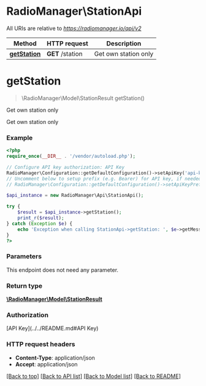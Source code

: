 # RadioManager\StationApi

All URIs are relative to *https://radiomanager.io/api/v2*

Method | HTTP request | Description
------------- | ------------- | -------------
[**getStation**](StationApi.md#getStation) | **GET** /station | Get own station only


# **getStation**
> \RadioManager\Model\StationResult getStation()

Get own station only

Get own station only

### Example
```php
<?php
require_once(__DIR__ . '/vendor/autoload.php');

// Configure API key authorization: API Key
RadioManager\Configuration::getDefaultConfiguration()->setApiKey('api-key', 'YOUR_API_KEY');
// Uncomment below to setup prefix (e.g. Bearer) for API key, if needed
// RadioManager\Configuration::getDefaultConfiguration()->setApiKeyPrefix('api-key', 'Bearer');

$api_instance = new RadioManager\Api\StationApi();

try {
    $result = $api_instance->getStation();
    print_r($result);
} catch (Exception $e) {
    echo 'Exception when calling StationApi->getStation: ', $e->getMessage(), PHP_EOL;
}
?>
```

### Parameters
This endpoint does not need any parameter.

### Return type

[**\RadioManager\Model\StationResult**](../Model/StationResult.md)

### Authorization

[API Key](../../README.md#API Key)

### HTTP request headers

 - **Content-Type**: application/json
 - **Accept**: application/json

[[Back to top]](#) [[Back to API list]](../../README.md#documentation-for-api-endpoints) [[Back to Model list]](../../README.md#documentation-for-models) [[Back to README]](../../README.md)

